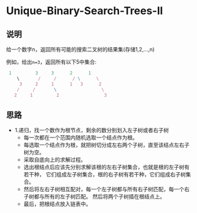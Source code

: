 # Unique-Binary-Search-Trees-II

## 说明

给一个数字n，返回所有可能的搜索二叉树的结果集(存储1,2,...,n)

例如，给出`n=3`，返回所有以下5中集合:

```js
 1         3     3      2      1
    \       /     /      / \      \
     3     2     1      1   3      2
    /     /       \                 \
   2     1         2                 3
```

## 思路

- 1.递归，找一个数作为根节点，剩余的数分别划入左子树或者右子树
	* 每一次都在一个范围内随机选取一个结点作为根。
	* 每选取一个结点作为根，就把树切分成左右两个子树，直至该结点左右子树为空。
	* 采取自底向上的求解过程。
	* 选出根结点后应该先分别求解该根的左右子树集合，也就是根的左子树有若干种，
	     它们组成左子树集合，根的右子树有若干种，它们组成右子树集合。 
	* 然后将左右子树相互配对，每一个左子树都与所有右子树匹配，每一个右子树都与所有的左子树匹配。
	     然后将两个子树插在根结点上。 
	* 最后，把根结点放入链表中。